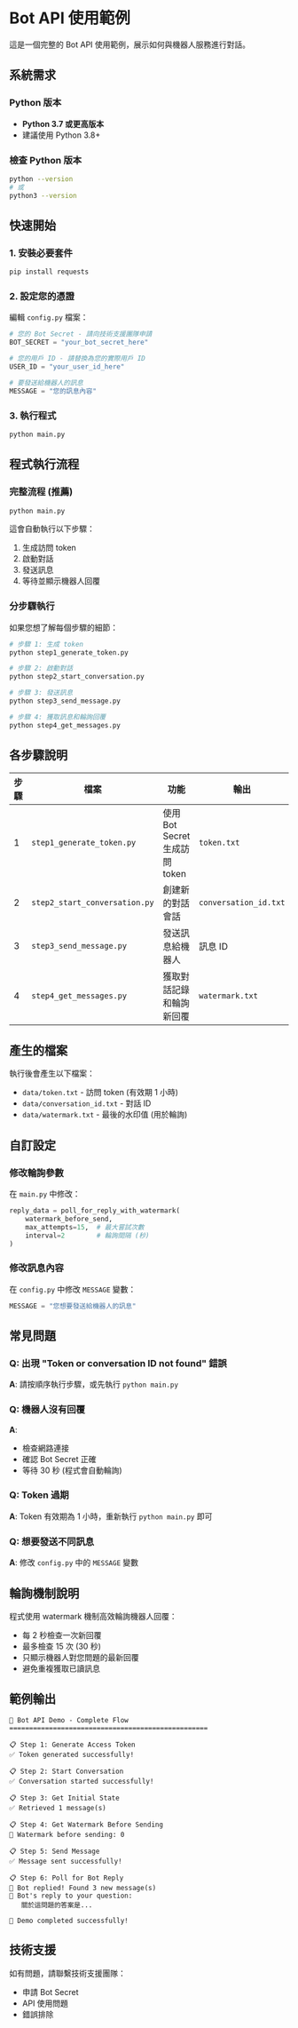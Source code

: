 # Bot API 使用範例

這是一個完整的 Bot API 使用範例，展示如何與機器人服務進行對話。

## 系統需求

### Python 版本
- **Python 3.7 或更高版本**
- 建議使用 Python 3.8+

### 檢查 Python 版本
```bash
python --version
# 或
python3 --version
```

## 快速開始

### 1. 安裝必要套件
```bash
pip install requests
```

### 2. 設定您的憑證
編輯 `config.py` 檔案：
```python
# 您的 Bot Secret - 請向技術支援團隊申請
BOT_SECRET = "your_bot_secret_here"

# 您的用戶 ID - 請替換為您的實際用戶 ID
USER_ID = "your_user_id_here"

# 要發送給機器人的訊息
MESSAGE = "您的訊息內容"
```

### 3. 執行程式
```bash
python main.py
```

## 程式執行流程

### 完整流程 (推薦)
```bash
python main.py
```
這會自動執行以下步驟：
1. 生成訪問 token
2. 啟動對話
3. 發送訊息
4. 等待並顯示機器人回覆

### 分步驟執行
如果您想了解每個步驟的細節：

```bash
# 步驟 1: 生成 token
python step1_generate_token.py

# 步驟 2: 啟動對話
python step2_start_conversation.py

# 步驟 3: 發送訊息
python step3_send_message.py

# 步驟 4: 獲取訊息和輪詢回覆
python step4_get_messages.py
```

## 各步驟說明

| 步驟 | 檔案 | 功能 | 輸出 |
|------|------|------|------|
| 1 | `step1_generate_token.py` | 使用 Bot Secret 生成訪問 token | `token.txt` |
| 2 | `step2_start_conversation.py` | 創建新的對話會話 | `conversation_id.txt` |
| 3 | `step3_send_message.py` | 發送訊息給機器人 | 訊息 ID |
| 4 | `step4_get_messages.py` | 獲取對話記錄和輪詢新回覆 | `watermark.txt` |

## 產生的檔案

執行後會產生以下檔案：
- `data/token.txt` - 訪問 token (有效期 1 小時)
- `data/conversation_id.txt` - 對話 ID
- `data/watermark.txt` - 最後的水印值 (用於輪詢)

## 自訂設定

### 修改輪詢參數
在 `main.py` 中修改：
```python
reply_data = poll_for_reply_with_watermark(
    watermark_before_send, 
    max_attempts=15,  # 最大嘗試次數
    interval=2        # 輪詢間隔 (秒)
)
```

### 修改訊息內容
在 `config.py` 中修改 `MESSAGE` 變數：
```python
MESSAGE = "您想要發送給機器人的訊息"
```

## 常見問題

### Q: 出現 "Token or conversation ID not found" 錯誤
**A**: 請按順序執行步驟，或先執行 `python main.py`

### Q: 機器人沒有回覆
**A**: 
- 檢查網路連接
- 確認 Bot Secret 正確
- 等待 30 秒 (程式會自動輪詢)

### Q: Token 過期
**A**: Token 有效期為 1 小時，重新執行 `python main.py` 即可

### Q: 想要發送不同訊息
**A**: 修改 `config.py` 中的 `MESSAGE` 變數

## 輪詢機制說明

程式使用 watermark 機制高效輪詢機器人回覆：
- 每 2 秒檢查一次新回覆
- 最多檢查 15 次 (30 秒)
- 只顯示機器人對您問題的最新回覆
- 避免重複獲取已讀訊息

## 範例輸出

```
🤖 Bot API Demo - Complete Flow
==================================================

📋 Step 1: Generate Access Token
✅ Token generated successfully!

📋 Step 2: Start Conversation  
✅ Conversation started successfully!

📋 Step 3: Get Initial State
✅ Retrieved 1 message(s)

📋 Step 4: Get Watermark Before Sending
📌 Watermark before sending: 0

📋 Step 5: Send Message
✅ Message sent successfully!

📋 Step 6: Poll for Bot Reply
🎉 Bot replied! Found 3 new message(s)
🤖 Bot's reply to your question:
   關於這問題的答案是...

🎉 Demo completed successfully!
```

## 技術支援

如有問題，請聯繫技術支援團隊：
- 申請 Bot Secret
- API 使用問題
- 錯誤排除 